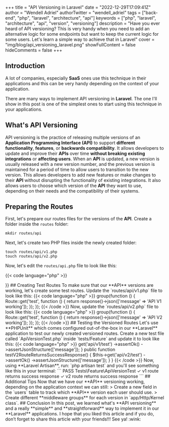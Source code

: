 +++
title = "API Versioning in Laravel"
date = "2022-12-29T17:09:41Z"
author = "Wendell Adriel"
authorTwitter = "wendell_adriel"
tags = ["back-end", "php", "laravel", "architecture", "api"]
keywords = ["php", "laravel", "architecture", "api", "version", "versioning"]
description = "Have you ever heard of API versioning?  This is very handy when you need to add an alternative logic for some endpoints but want to keep the current logic for some users. Let's learn a simple way to achieve that in Laravel"
cover = "img/blog/api_versioning_laravel.png"
showFullContent = false
hideComments = false
+++

## Introduction

A lot of companies, especially **SaaS** ones use this technique in their applications and this can be very
handy depending on the context of your application.

There are many ways to implement API versioning in **Laravel**. The one I'll show in this post is one of the
simplest ones to start using this technique in your applications.

## What's API Versioning

API versioning is the practice of releasing multiple versions of an **Application Programming Interface (API)**
to support **different functionality**, **features**, or **backwards compatibility**. It allows developers to
update and improve their **APIs** over time **without breaking existing integrations** or **affecting users**.
When an **API** is updated, a new version is usually released with a new version number, and the previous
version is maintained for a period of time to allow users to transition to the new version. This allows
developers to add new features or make changes to their **API** without disrupting the functionality of
existing integrations. It also allows users to choose which version of the **API** they want to use,
depending on their needs and the compatibility of their systems.

## Preparing the Routes

First, let's prepare our routes files for the versions of the **API**. Create a folder inside the `routes` folder:

```
mkdir routes/api
```

Next, let's create two PHP files inside the newly created folder:

```
touch routes/api/v1.php
touch routes/api/v2.php
```

Now, let's edit the `routes/api.php` file to look like this:

{{< code language="php" >}}
<?php

use Illuminate\Support\Facades\Route;

/*
|--------------------------------------------------------------------------
| API Routes
|--------------------------------------------------------------------------
|
| Here is where you can register API routes for your application. These
| routes are loaded by the RouteServiceProvider within a group which
| is assigned the "api" middleware group. Enjoy building your API!
|
*/

require __DIR__.'/api/v1.php';
require __DIR__.'/api/v2.php';
{{< /code >}}

## Creating Test Routes

To make sure that our **API** versions are working, let's create some test routes.

Update the `routes/api/v1.php` file to look like this:

{{< code language="php" >}}
<?php

use Illuminate\Support\Facades\Route;

Route::prefix('v1')->group(function () {
    Route::get('test', function () {
        return response()->json(['message' => 'API V1 working']);
    });
});
{{< /code >}}

Now, update the `routes/api/v2.php` file to look like this:

{{< code language="php" >}}
<?php

use Illuminate\Support\Facades\Route;

Route::prefix('v2')->group(function () {
    Route::get('test', function () {
        return response()->json(['message' => 'API V2 working']);
    });
});
{{< /code >}}

## Testing the Versioned Routes

Let's use **PHPUnit** which comes configured out-of-the-box in our **Laravel** application to test our newly
created versioned routes.

Create a new test file called `ApiVersionTest.php` inside `tests/Feature` and update it to look like this:

{{< code language="php" >}}
<?php

namespace Tests\Feature;

use Tests\TestCase;

class ApiVersionTest extends TestCase
{
    public function testV1RouteReturnsSuccessResponse()
    {
        $this->get('api/v1/test')
            ->assertOk()
            ->assertJsonStructure(['message']);
    }

    public function testV2RouteReturnsSuccessResponse()
    {
        $this->get('api/v2/test')
            ->assertOk()
            ->assertJsonStructure(['message']);
    }
}
{{< /code >}}

Now, using **Laravel Artisan**, run: `php artisan test` and you'll see something like this in your terminal:

```
PASS  Tests\Feature\ApiVersionTest
✓ v1 route returns success response
✓ v2 route returns success response
```

## Additional Tips

Now that we have our **API** versioning working, depending on the application context we can still:

> Create a new field in the `users` table to track which **API** version each user should use.


> Create different **middleware groups** for each version in `app/Http/Kernel class`.

## Conclusion

In this post, we learned what's **API versioning** and a really **simple** and **straightforward** way to
implement it in our **Laravel** applications.

I hope that you liked this article and if you do, don’t forget to share this article with your friends!!! See ya! :wink:
